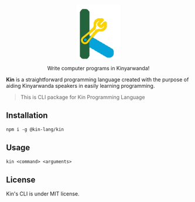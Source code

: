 <p align="center">
  <a href="https://github.com/pacifiquem" target="blank"><img src="https://github.com/kin-lang/kin/blob/main/kin-logo.svg" width="120" alt="Kin Logo" /></a>
</p>

<p align="center">Write computer programs in Kinyarwanda! </p>

**Kin** is a straightforward programming language created with the purpose of aiding Kinyarwanda speakers in easily learning programming.

> This is CLI package for Kin Programming Language

## Installation

```shell
npm i -g @kin-lang/kin
```

## Usage

```shell
kin <command> <arguments>
```

## License

Kin's CLI is under MIT license.
